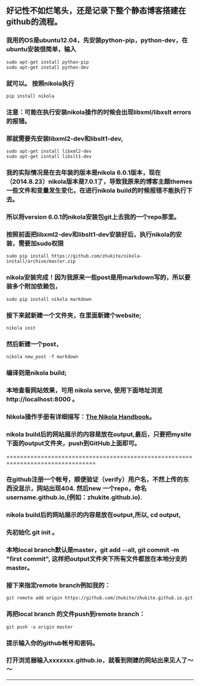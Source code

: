 <!-- 
.. link: 
.. description: 
.. tags: IT , ubuntu
.. date: 2014/08/24 18:56:01
.. title: use nikola to build a blog at ubuntu and mount on gitpage
.. slug: use-nikola-to-build-a-blog-at-ubuntu and mount on gitpage
-->


## 好记性不如烂笔头，还是记录下整个静态博客搭建在github的流程。

### 我用的OS是ubuntu12.04，先安装python-pip，python-dev，在ubuntu安装很简单，输入

    sudo apt-get install python-pip 
    sudo apt-get install python-dev 

### 就可以。 按照nikola执行

    pip install nikola

### 注意：可能在执行安装nikola操作的时候会出现libxml/libxslt errors的报错。
### 那就需要先安装libxml2-dev和libslt1-dev,

    sudo apt-get install libxml2-dev
    sudo apt-get isntall libslt1-dev

### 我的实际情况是在去年装的版本是nikola 6.0.1版本，现在（2014.8.23）nikola版本是7.0.1了，导致我原来的博客主题themes一些文件和变量发生变化，在进行nikola build的时候报错不能执行下去。

### 所以将version 6.0.1的nikola安装包git上去我的一个repo那里。

### 按照前面把libxml2-dev和libslt1-dev安装好后，执行nikola的安装，需要加sudo权限

    sudo pip install https://github.com/zhukite/nikola-install/archive/master.zip

### nikola安装完成！因为我原来一些post是用markdown写的，所以要装多个附加依赖包，
    sudo pip install nikola markdown
    
### 接下来就新建一个文件夹，在里面新建个website;
    nikola init

### 然后新建一个post，
    nikola new_post -f markdown 

### 编译则是nikola build; 
### 本地查看网站效果，可用 nikola serve, 使用下面地址浏览 http://localhost:8000 。

### Nikola操作手册有详细描写：<a href="http://getnikola.com/handbook.html" target="_blank">The Nikola Handbook</a>。

### nikola build后的网站展示的内容是放在output,最后，只要把mysite下面的output文件夹，push到GitHub上面即可。


<!-- TEASER_END -->

================================================================================

### 在github注册一个帐号，顺便验证（verify）用户名，不然上传的东西没显示，网站出现404. 然后new 一个repo，命名username.github.io,(例如：zhukite.github.io).

### nikola build后的网站展示的内容是放在output,所以, cd output, 

### 先初始化 git init 。

### 本地local branch默认是master，git add --all, git commit -m "first commit", 这样把output文件夹下所有文件都放在本地分支的master。

### 接下来指定remote branch例如我的： 
    git remote add origin https://github.com/zhukite/zhukite.github.io.git

### 再把local branch 的文件push到remote branch：
    git push -u origin master
### 提示输入你的github帐号和密码。

### 打开浏览器输入xxxxxxx.github.io，就看到刚建的网站出来见人了～～


 * * *